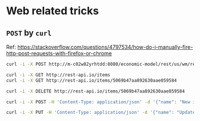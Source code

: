 # Web related tricks

## `POST` by `curl`
Ref: <https://stackoverflow.com/questions/4797534/how-do-i-manually-fire-http-post-requests-with-firefox-or-chrome>
```bash
curl -i -X POST http://m-c02w82yrhtdd:8080/economic-model/rest/us/wm/returns/calculation

curl -i -X GET http://rest-api.io/items
curl -i -X GET http://rest-api.io/items/5069b47aa892630aae059584

curl -i -X DELETE http://rest-api.io/items/5069b47aa892630aae059584

curl -i -X POST -H 'Content-Type: application/json' -d '{"name": "New item", "year": "2009"}' http://rest-api.io/items

curl -i -X PUT -H 'Content-Type: application/json' -d '{"name": "Updated item", "year": "2010"}' http://rest-api.io/items/5069b47aa892630aae059584
```